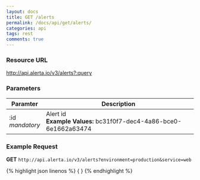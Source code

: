 ```yaml
---
layout: docs
title: GET /alerts
permalink: /docs/api/get/alerts/
categories: api
tags: rest
comments: true
---
```


### Resource URL

http://api.alerta.io/v3/alerts?:query

### Parameters

| Paramter | Description |
| -------- | -------- |
| :id<br>_mandatory_| Alert id<br>**Example Values:** bc31f0f7-dec4-4a86-bce0-6e1662a63474|

### Example Request

**GET** `http://api.alerta.io/v3/alerts?environment=production&service=web`

{% highlight json linenos %}
{
}
{% endhighlight %}